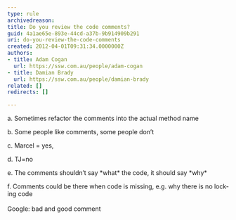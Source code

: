 ```yaml
---
type: rule
archivedreason: 
title: Do you review the code comments?
guid: 4a1ae65e-893e-44cd-a37b-9b914909b291
uri: do-you-review-the-code-comments
created: 2012-04-01T09:31:34.0000000Z
authors:
- title: Adam Cogan
  url: https://ssw.com.au/people/adam-cogan
- title: Damian Brady
  url: https://ssw.com.au/people/damian-brady
related: []
redirects: []

---
```



<p><span lang="EN-AU">a.<span>&#160;</span></span><span lang="EN-AU">Sometimes
refactor the comments into the actual method name </span></p>

<p><span lang="EN-AU">b.<span>&#160;</span></span><span lang="EN-AU">Some
people like comments, some people don’t </span></p>

<p><span lang="EN-AU">c.<span>&#160;</span></span><span lang="EN-AU">Marcel
= yes, </span></p>

<p><span lang="EN-AU">d.<span>&#160;</span></span><span lang="EN-AU">TJ=no</span></p>

<p><span lang="EN-AU">e.&#160;</span><span lang="EN-AU">The
comments shouldn’t say *what* the code, it should say *why*</span></p>

<p><span lang="EN-AU">f.<span>&#160;</span></span><span lang="EN-AU">Comments
could be there when code is missing, e.g. why there is no locking code&#160; <br>
<br>
Google&#58; bad and good comment</span></p>
<br><excerpt class='endintro'></excerpt><br>



